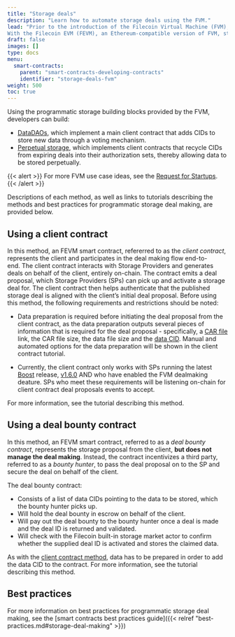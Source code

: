 ```yaml
---
title: "Storage deals"
description: "Learn how to automate storage deals using the FVM."
lead: "Prior to the introduction of the Filecoin Virtual Machine (FVM), the Filecoin networks base storage deal making method required the _client_ (the network participant wanting to store the data) to manually run a node, find a Storage Provider (SP), and complete the storage deal.
With the Filecoin EVM (FEVM), an Ethereum-compatible version of FVM, storage deal making can be automated, enabling dApps to integrate and scale storage deal making in workflows. Two methods, [using a _client contract_](#using-a-client-contract) and [using a _deal bounty contract_](#using-a-deal-bounty-contract), are available for programmatic storage deal making, and are described below."
draft: false
images: []
type: docs
menu:
  smart-contracts:
    parent: "smart-contracts-developing-contracts"
    identifier: "storage-deals-fvm"
weight: 500
toc: true
---
```


Using the programmatic storage building blocks provided by the FVM, developers can build: 
- [DataDAOs](https://rfs.fvm.dev/#482335d5b27543b3b0d5e81b995b719d), which implement a main client contract that adds CIDs to store new data through a voting mechanism.
- [Perpetual storage](https://rfs.fvm.dev/#2934f09e0d8c4280a6d9a5c08ffdeee1), which implements client contracts that recycle CIDs from expiring deals into their authorization sets, thereby allowing data to be stored perpetually.

{{< alert >}}
For more FVM use case ideas, see the [Request for Startups](https://rfs.fvm.dev/).
{{< /alert >}}

Descriptions of each method, as well as links to tutorials describing the methods and best practices for programmatic storage deal making, are provided below.

## Using a client contract 

In this method, an FEVM smart contract, refererred to as the _client contract_, represents the client and participates in the deal making flow end-to-end. The client contract interacts with Storage Providers and generates deals on behalf of the client, entirely on-chain. The contract emits a deal proposal, which Storage Providers (SPs) can pick up and activate a storage deal for. The client contract then helps authenticate that the published storage deal is aligned with the client’s initial deal proposal. Before using this method, the following requirements and restrictions should be noted:

- Data preparation is required before initiating the deal proposal from the client contract, as the data preparation outputs several pieces of information that is required for the deal proposal - specifically, a [CAR file](https://spec.filecoin.io/systems/filecoin_files/piece/#:~:text=A%20CAR%20file%20is%20an,provider%20as%20we%20discuss%20later.) link, the CAR file size, the data file size and the [data CID](https://spec.filecoin.io/systems/filecoin_files/piece/). Manual and automated options for the data preparation will be shown in the client contract tutorial. 

- Currently, the client contract only works with SPs running the latest [Boost](https://boost.filecoin.io/) release, [v1.6.0](https://github.com/filecoin-project/boost/releases/tag/v1.6.0) AND who have enabled the FVM dealmaking deature. SPs who meet these requirements will be listening on-chain for client contract deal proposals events to accept. 

For more information, see the tutorial describing this method.

## Using a deal bounty contract 

In this method, an FEVM smart contract, referred to as a _deal bounty contract_, represents the storage proposal from the client, **but does not manage the deal making**. Instead, the contract incentivizes a third party, referred to as a _bounty hunter_, to pass the deal proposal on to the SP and secure the deal on behalf of the client. 

The deal bounty contract:

- Consists of a list of data CIDs pointing to the data to be stored, which the bounty hunter picks up.
- Will hold the deal bounty in escrow on behalf of the client.
- Will pay out the deal bounty to the bounty hunter once a deal is made and the deal ID is returned and validated.
- Will check with the Filecoin built-in storage market actor to confirm whether the supplied deal ID is activated and stores the claimed data.

As with the [client contract method](#using-a-client-contract), data has to be prepared in order to add the data CID to the contract. For more information, see the tutorial describing this method.

## Best practices 

For more information on best practices for programmatic storage deal making, see the [smart contracts best practices guide]({{< relref "best-practices.md#storage-deal-making" >}})